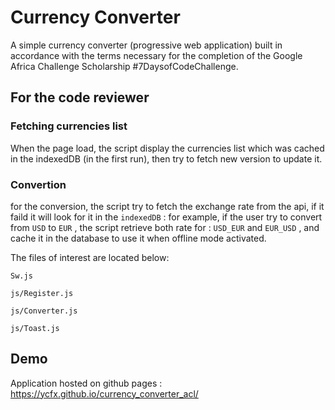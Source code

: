  

# Currency Converter 
A simple currency converter (progressive web application) built in accordance with the terms necessary for the completion of the Google Africa Challenge Scholarship #7DaysofCodeChallenge.

## For the code reviewer

### Fetching currencies list 
When the page load, the script display the currencies list which was cached in the indexedDB (in the first run), then try to fetch new version to update it.

### Convertion
for the conversion, the script try to fetch the exchange rate from the api, if it faild it will look for it in the `indexedDB` :
for example, if the user try to convert from `USD` to `EUR` , the script retrieve both rate for : `USD_EUR` and `EUR_USD` , and cache it in the database to use it when offline mode activated.
 

The files of interest are located below:

`Sw.js`

`js/Register.js`

`js/Converter.js`

`js/Toast.js`

## Demo

Application hosted on github pages : https://ycfx.github.io/currency_converter_acl/

